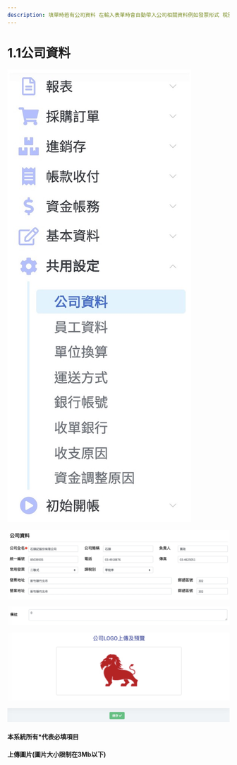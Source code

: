 ```yaml
---
description: 填單時若有公司資料 在輸入表單時會自動帶入公司相關資料例如發票形式 稅別
---
```


# 1.1公司資料



![](../.gitbook/assets/jie-tu-20191129-xia-wu-5.02.09.jpg)

![](../.gitbook/assets/jie-tu-20191129-xia-wu-5.23.31.jpg)

![](../.gitbook/assets/jie-tu-20191129-xia-wu-6.06.14.jpg)

![](../.gitbook/assets/jie-tu-20191202-shang-wu-12.30.25.jpg)

![&#x586B;&#x8CC7;&#x6599; &#x586B;&#x5B8C;&#x5F8C; &#x4E0A;&#x50B3;&#x516C;&#x53F8;logo\(&#x53EF;&#x4E0D;&#x50B3;&#xFF09; &#x6309;&#x4E0B;&#x4E0B;&#x65B9;&#x3010;&#x5132;&#x5B58;&#x3011;](../.gitbook/assets/jie-tu-20191129-xia-wu-6.10.49.jpg)

#### 本系統所有\*代表必填項目

#### 上傳圖片\(圖片大小限制在3Mb以下\) 

### 

### 

